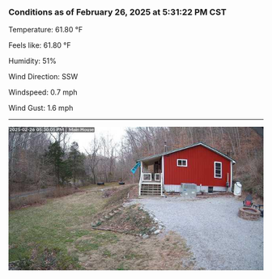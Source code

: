 ### Conditions as of February 26, 2025 at 5:31:22 PM CST 

Temperature: 61.80 &deg;F

Feels like: 61.80 &deg;F

Humidity: 51%

Wind Direction: SSW

Windspeed: 0.7 mph

Wind Gust: 1.6 mph

---

<img src="./images/latest.jpeg"/>

